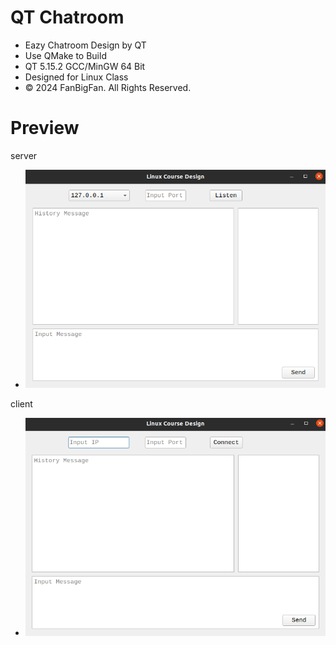 # QT Chatroom

- Eazy Chatroom Design by QT
- Use QMake to Build
- QT 5.15.2 GCC/MinGW 64 Bit
- Designed for Linux Class
- © 2024 FanBigFan. All Rights Reserved. 

# Preview

server
- ![Alt text](images/image1.png)

client
- ![Alt text](images/image2.png)
